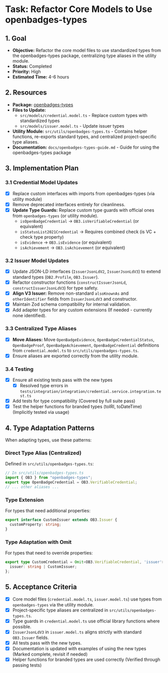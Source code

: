 # Task: Refactor Core Models to Use openbadges-types

## 1. Goal
- **Objective:** Refactor the core model files to use standardized types from the openbadges-types package, centralizing type aliases in the utility module.
- **Status:** Completed
- **Priority:** High
- **Estimated Time:** 4-6 hours

## 2. Resources
- **Package:** [openbadges-types](https://www.npmjs.com/package/openbadges-types)
- **Files to Update:**
  - `src/models/credential.model.ts` - Replace custom types with standardized types
  - `src/models/issuer.model.ts` - Update issuer types
- **Utility Module:** `src/utils/openbadges-types.ts` - Contains helper functions, re-exports standard types, and centralized project-specific type aliases.
- **Documentation:** `docs/openbadges-types-guide.md` - Guide for using the openbadges-types package

## 3. Implementation Plan

### 3.1 Credential Model Updates
- [x] Replace custom interfaces with imports from openbadges-types (via utility module)
- [x] Remove deprecated interfaces entirely for cleanliness.
- [x] **Update Type Guards:** Replace custom type guards with official ones from `openbadges-types` (or utility module).
  - `isOpenBadgeCredential` -> `OB3.isVerifiableCredential` (or equivalent)
  - `isStatusList2021Credential` -> Requires combined check (is VC + check type property)
  - `isEvidence` -> `OB3.isEvidence` (or equivalent)
  - `isAchievement` -> `OB3.isAchievement` (or equivalent)

### 3.2 Issuer Model Updates
- [x] Update JSON-LD interfaces (`IssuerJsonLdV2`, `IssuerJsonLdV3`) to extend standard types (`OB2.Profile`, `OB3.Issuer`).
- [x] Refactor constructor functions (`constructIssuerJsonLd`, `constructIssuerJsonLdV3`) for type safety.
- [x] **Align V3 Issuer:** Remove non-standard `alsoKnownAs` and `otherIdentifier` fields from `IssuerJsonLdV3` and constructor.
- [x] Maintain Zod schema compatibility for internal validation.
- [x] Add adapter types for any custom extensions (If needed - currently none identified).

### 3.3 Centralized Type Aliases
- [x] **Move Aliases:** Move `OpenBadgeEvidence`, `OpenBadgeCredentialStatus`, `OpenBadgeProof`, `OpenBadgeAchievement`, `OpenBadgeCredential` definitions from `credential.model.ts` to `src/utils/openbadges-types.ts`.
- [x] Ensure aliases are exported correctly from the utility module.

### 3.4 Testing
- [x] Ensure all existing tests pass with the new types
  - [x] Resolved type errors in `tests/integration/integration/credential.service.integration.test.ts`
- [x] Add tests for type compatibility (Covered by full suite pass)
- [x] Test the helper functions for branded types (toIRI, toDateTime) (Implicitly tested via usage)

## 4. Type Adaptation Patterns

When adapting types, use these patterns:

### Direct Type Alias (Centralized)
Defined in `src/utils/openbadges-types.ts`:
```typescript
// In src/utils/openbadges-types.ts
import { OB3 } from "openbadges-types";
export type OpenBadgeCredential = OB3.VerifiableCredential;
// ... other aliases ...
```

### Type Extension
For types that need additional properties:
```typescript
export interface CustomIssuer extends OB3.Issuer {
  customProperty: string;
}
```

### Type Adaptation with Omit
For types that need to override properties:
```typescript
export type CustomCredential = Omit<OB3.VerifiableCredential, 'issuer'> & {
  issuer: string | CustomIssuer;
};
```

## 5. Acceptance Criteria
- [x] Core model files (`credential.model.ts`, `issuer.model.ts`) use types from `openbadges-types` via the utility module.
- [x] Project-specific type aliases are centralized in `src/utils/openbadges-types.ts`.
- [x] Type guards in `credential.model.ts` use official library functions where possible.
- [x] `IssuerJsonLdV3` in `issuer.model.ts` aligns strictly with standard `OB3.Issuer` fields.
- [x] All tests pass with the new types.
- [x] Documentation is updated with examples of using the new types (Marked complete, revisit if needed)
- [x] Helper functions for branded types are used correctly (Verified through passing tests)
